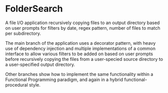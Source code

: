 # FolderSearch
A file I/O application recursively copying files to an output directory based on user prompts for filters by date, regex pattern, number of files to match per subdirectory. 

The main branch of the application uses a decorator pattern, with heavy use of dependency injection and multiple implementations of a common interface to allow various filters to be added on based on user prompts before recursively copying the files from a user-specied source directory to a user-specified output directory.

Other branches show how to implement the same functionality within a Functional Programming paradigm, and again in a hybrid functional-procedural style.
